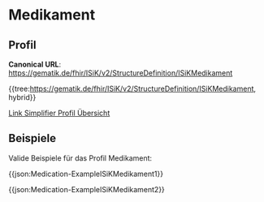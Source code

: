 # Medikament

## Profil

**Canonical URL**: https://gematik.de/fhir/ISiK/v2/StructureDefinition/ISiKMedikament

{{tree:https://gematik.de/fhir/ISiK/v2/StructureDefinition/ISiKMedikament, hybrid}}

[Link Simplifier Profil Übersicht](https://gematik.de/fhir/ISiK/v2/StructureDefinition/ISiKMedikament)

## Beispiele

Valide Beispiele für das Profil Medikament:

{{json:Medication-ExampleISiKMedikament1}}

{{json:Medication-ExampleISiKMedikament2}}

